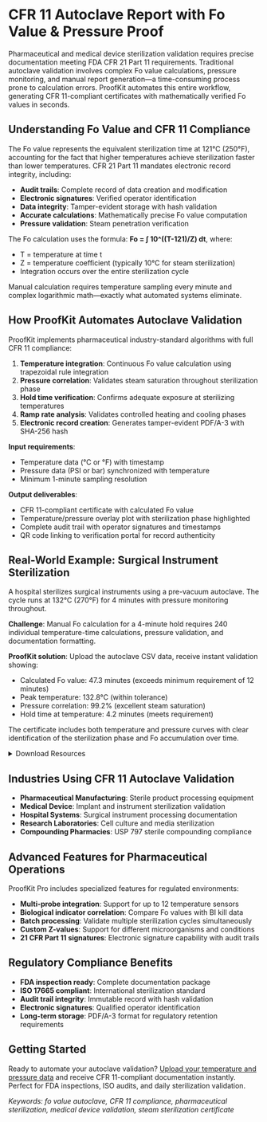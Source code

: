 # CFR 11 Autoclave Report with Fo Value & Pressure Proof

Pharmaceutical and medical device sterilization validation requires precise documentation meeting FDA CFR 21 Part 11 requirements. Traditional autoclave validation involves complex Fo value calculations, pressure monitoring, and manual report generation—a time-consuming process prone to calculation errors. ProofKit automates this entire workflow, generating CFR 11-compliant certificates with mathematically verified Fo values in seconds.

## Understanding Fo Value and CFR 11 Compliance

The Fo value represents the equivalent sterilization time at 121°C (250°F), accounting for the fact that higher temperatures achieve sterilization faster than lower temperatures. CFR 21 Part 11 mandates electronic record integrity, including:

- **Audit trails**: Complete record of data creation and modification
- **Electronic signatures**: Verified operator identification  
- **Data integrity**: Tamper-evident storage with hash validation
- **Accurate calculations**: Mathematically precise Fo value computation
- **Pressure validation**: Steam penetration verification

The Fo calculation uses the formula: **Fo = ∫ 10^((T-121)/Z) dt**, where:
- T = temperature at time t
- Z = temperature coefficient (typically 10°C for steam sterilization)
- Integration occurs over the entire sterilization cycle

Manual calculation requires temperature sampling every minute and complex logarithmic math—exactly what automated systems eliminate.

## How ProofKit Automates Autoclave Validation

ProofKit implements pharmaceutical industry-standard algorithms with full CFR 11 compliance:

1. **Temperature integration**: Continuous Fo value calculation using trapezoidal rule integration
2. **Pressure correlation**: Validates steam saturation throughout sterilization phase
3. **Hold time verification**: Confirms adequate exposure at sterilizing temperatures
4. **Ramp rate analysis**: Validates controlled heating and cooling phases
5. **Electronic record creation**: Generates tamper-evident PDF/A-3 with SHA-256 hash

**Input requirements**:
- Temperature data (°C or °F) with timestamp
- Pressure data (PSI or bar) synchronized with temperature
- Minimum 1-minute sampling resolution

**Output deliverables**:
- CFR 11-compliant certificate with calculated Fo value
- Temperature/pressure overlay plot with sterilization phase highlighted
- Complete audit trail with operator signatures and timestamps
- QR code linking to verification portal for record authenticity

## Real-World Example: Surgical Instrument Sterilization

A hospital sterilizes surgical instruments using a pre-vacuum autoclave. The cycle runs at 132°C (270°F) for 4 minutes with pressure monitoring throughout.

**Challenge**: Manual Fo calculation for a 4-minute hold requires 240 individual temperature-time calculations, pressure validation, and documentation formatting.

**ProofKit solution**: Upload the autoclave CSV data, receive instant validation showing:
- Calculated Fo value: 47.3 minutes (exceeds minimum requirement of 12 minutes)
- Peak temperature: 132.8°C (within tolerance)
- Pressure correlation: 99.2% (excellent steam saturation)
- Hold time at temperature: 4.2 minutes (meets requirement)

The certificate includes both temperature and pressure curves with clear identification of the sterilization phase and Fo accumulation over time.

<details>
<summary>Download Resources</summary>

- [Sample Autoclave CSV](../csv-examples/autoclave-cfr11-132c-4min.csv) - Successful sterilization cycle
- [CFR 11 Spec Template](../spec-examples/autoclave-cfr11-pharmaceutical.json) - FDA requirements
- [Medical Device Spec](../spec-examples/autoclave-medical-device-validation.json) - ISO 17665 compliant

</details>

## Industries Using CFR 11 Autoclave Validation

- **Pharmaceutical Manufacturing**: Sterile product processing equipment
- **Medical Device**: Implant and instrument sterilization validation
- **Hospital Systems**: Surgical instrument processing documentation
- **Research Laboratories**: Cell culture and media sterilization
- **Compounding Pharmacies**: USP 797 sterile compounding compliance

## Advanced Features for Pharmaceutical Operations

ProofKit Pro includes specialized features for regulated environments:

- **Multi-probe integration**: Support for up to 12 temperature sensors
- **Biological indicator correlation**: Compare Fo values with BI kill data
- **Batch processing**: Validate multiple sterilization cycles simultaneously
- **Custom Z-values**: Support for different microorganisms and conditions
- **21 CFR Part 11 signatures**: Electronic signature capability with audit trails

## Regulatory Compliance Benefits

- **FDA inspection ready**: Complete documentation package
- **ISO 17665 compliant**: International sterilization standard
- **Audit trail integrity**: Immutable record with hash validation
- **Electronic signatures**: Qualified operator identification
- **Long-term storage**: PDF/A-3 format for regulatory retention requirements

## Getting Started

Ready to automate your autoclave validation? [Upload your temperature and pressure data](../../web/templates/index.html) and receive CFR 11-compliant documentation instantly. Perfect for FDA inspections, ISO audits, and daily sterilization validation.

*Keywords: fo value autoclave, CFR 11 compliance, pharmaceutical sterilization, medical device validation, steam sterilization certificate*